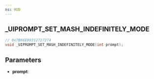 ```yaml
---
ns: HUD
---
```

## _UIPROMPT_SET_MASH_INDEFINITELY_MODE

```c
// 0x7B66E89312727274
void _UIPROMPT_SET_MASH_INDEFINITELY_MODE(int prompt);
```

## Parameters
* **prompt**:
